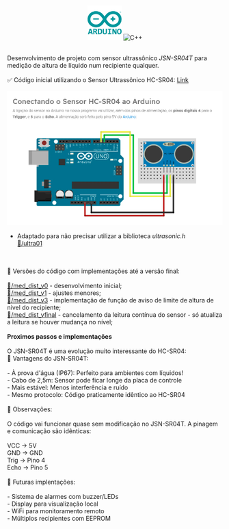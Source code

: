 <div align="center">
  <img src="https://github.com/devicons/devicon/blob/master/icons/arduino/arduino-original-wordmark.svg" title="Arduino" alt="Arduino" width="80" height="80"/>
  <img src="https://isocpp.org/assets/images/cpp_logo.png" title="C++" alt="C++" width="80" height="80"/>
 
</div>
<br>

Desenvolvimento de projeto com sensor ultrassônico <i>JSN-SR04T</i> para medição de altura de líquido num recipiente qualquer.<br>
<br>
✅ Código inicial utilizando o Sensor Ultrassônico HC-SR04:
<a href="https://www.makerhero.com/blog/sensor-ultrassonico-hc-sr04-ao-arduino/?srsltid=AfmBOorV8Kk0vW5b5VTlsjOEHVSQiYrYl3kehwFIULlc5DLeviVT2hGr">Link</a>
<br>
<br>
<img src="https://github.com/cwbads22/projeto_arduino_01/blob/main/hc_sr04.png"/>
- Adaptado para não precisar utilizar a biblioteca <i>ultrasonic.h</i><br>
<a href="https://github.com/cwbads22/projeto_arduino_01/tree/main/ultra01">📁/ultra01</a>
<br>
<br>
🎯 Versões do código com implementações até a versão final:<br>
<br>
<a href="https://github.com/cwbads22/projeto_arduino_01/tree/main/med_dist_v0">📁/med_dist_v0</a> - desenvolvimento inicial;<br>
<a href="https://github.com/cwbads22/projeto_arduino_01/tree/main/med_dist_v1">📁/med_dist_v1</a> - ajustes menores;<br>
<a href="https://github.com/cwbads22/projeto_arduino_01/tree/main/med_dist_v3">📁/med_dist_v3<a> - implementação de função de aviso de limite de altura de nivel do recipiente;<br>
<a href="https://github.com/cwbads22/projeto_arduino_01/tree/main/med_dist_vfinal">📁/med_dist_vfinal</a> - cancelamento da leitura contínua do sensor - só atualiza a leitura se houver mudança no nível;<br>
<br>
<b>Proximos passos e implementações</b><br>
<br>
O JSN-SR04T é uma evolução muito interessante do HC-SR04:<br>
🌟 Vantagens do JSN-SR04T:<br>
<br>
- À prova d'água (IP67): Perfeito para ambientes com líquidos!<br>
- Cabo de 2,5m: Sensor pode ficar longe da placa de controle<br>
- Mais estável: Menos interferência e ruído<br>
- Mesmo protocolo: Código praticamente idêntico ao HC-SR04<br>
<br>
🔌 Observações:<br>
<br>
O código vai funcionar quase sem modificação no JSN-SR04T. A pinagem e comunicação são idênticas:<br>
<br>
VCC → 5V<br>
GND → GND<br>
Trig → Pino 4<br>
Echo → Pino 5<br>
<br>
📝 Futuras implentações:<br>
<br>
- Sistema de alarmes com buzzer/LEDs<br>
- Display para visualização local<br>
- WiFi para monitoramento remoto<br>
- Múltiplos recipientes com EEPROM<br>

